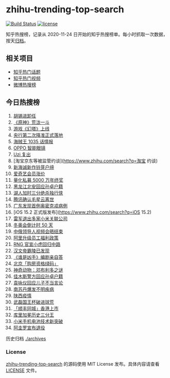 # zhihu-trending-top-search

[![Build Status](https://github.com/justjavac/zhihu-trending-top-search/workflows/ci/badge.svg?branch=main)](https://github.com/justjavac/zhihu-trending-top-search/actions)
[![license](https://img.shields.io/github/license/justjavac/zhihu-trending-top-search)](https://github.com/justjavac/zhihu-trending-top-search/blob/main/LICENSE)

知乎热搜榜，记录从 2020-11-24 日开始的知乎热搜榜单。每小时抓取一次数据，按天[归档](./archives)。

## 相关项目

- [知乎热门话题](https://github.com/justjavac/zhihu-trending-hot-questions)
- [知乎热门视频](https://github.com/justjavac/zhihu-trending-hot-video)
- [微博热搜榜](https://github.com/justjavac/weibo-trending-hot-search)

## 今日热搜榜

<!-- BEGIN -->
<!-- 最后更新时间 Thu Dec 16 2021 18:07:16 GMT+0800 (China Standard Time) -->

1. [胡锡进卸任](https://www.zhihu.com/search?q=胡锡进)
1. [《原神》荒泷一斗](https://www.zhihu.com/search?q=原神)
1. [游戏《幻塔》上线](https://www.zhihu.com/search?q=幻塔)
1. [央行第二次降准正式落地](https://www.zhihu.com/search?q=央行降准)
1. [海贼王 1035 话情报](https://www.zhihu.com/search?q=海贼王)
1. [OPPO 智能眼镜](https://www.zhihu.com/search?q=oppo)
1. [Uzi 复出](https://www.zhihu.com/search?q=uzi)
1. [淘宝京东等被监管约谈](https://www.zhihu.com/search?q=淘宝 约谈)
1. [新海诚新作铃芽户缔](https://www.zhihu.com/search?q=铃芽户缔)
1. [爱奇艺会员涨价](https://www.zhihu.com/search?q=爱奇艺)
1. [量化私募 5000 万年终奖](https://www.zhihu.com/search?q=量化私募)
1. [黑龙江北安回应孙卓户籍](https://www.zhihu.com/search?q=孙卓)
1. [湖人加时三分绝杀独行侠](https://www.zhihu.com/search?q=湖人)
1. [腾讯确认毛星云离世](https://www.zhihu.com/search?q=毛星云)
1. [广东发现首例奥密克戎病例](https://www.zhihu.com/search?q=广东疫情)
1. [iOS 15.2 正式版发布](https://www.zhihu.com/search?q=iOS 15.2)
1. [雷军退出多家小米关联公司](https://www.zhihu.com/search?q=雷军)
1. [冬奥会倒计时 50 天](https://www.zhihu.com/search?q=冬奥会)
1. [中俄领导人视频会晤结束](https://www.zhihu.com/search?q=中俄视频会晤)
1. [阿里升级员工福利政策](https://www.zhihu.com/search?q=阿里员工福利)
1. [RNG 官宣小虎回归中路](https://www.zhihu.com/search?q=小虎)
1. [汉文帝霸陵已发现](https://www.zhihu.com/search?q=汉文帝霸陵)
1. [《谁是凶手》编剧亲自答](https://www.zhihu.com/search?q=谁是凶手)
1. [北京「购房资格绿码」](https://www.zhihu.com/search?q=购房资格绿码)
1. [神奇动物：邓布利多之谜](https://www.zhihu.com/search?q=神奇动物在哪里)
1. [佳木斯警方回应孙卓户籍](https://www.zhihu.com/search?q=孙卓)
1. [袁咏仪回应儿子不当言论](https://www.zhihu.com/search?q=袁咏仪)
1. [南苏丹爆发不明疾病](https://www.zhihu.com/search?q=南苏丹)
1. [陕西疫情](https://www.zhihu.com/search?q=陕西)
1. [武磊国王杯破进球荒](https://www.zhihu.com/search?q=武磊)
1. [「顺丰同城」香港上市](https://www.zhihu.com/search?q=顺丰同城)
1. [库里加冕历史三分王](https://www.zhihu.com/search?q=库里)
1. [小米手机电池技术新突破](https://www.zhihu.com/search?q=小米手机)
1. [阿圭罗宣布退役](https://www.zhihu.com/search?q=阿圭罗)

<!-- END -->

历史归档 [./archives](./archives)

### License

[zhihu-trending-top-search](https://github.com/justjavac/zhihu-trending-top-search)
的源码使用 MIT License 发布。具体内容请查看 [LICENSE](./LICENSE) 文件。
